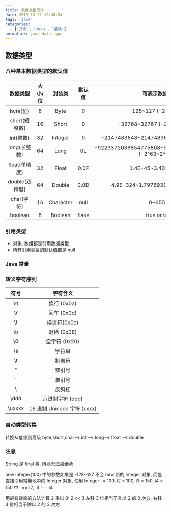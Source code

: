 ```yaml
---
title: 数据类型简介
date: 2019-12-21 19:38:54
tags: 'Java'
categories:
  - ['开发', 'Java', '基础']
permalink: java-data-type
---
```


## 数据类型

### 八种基本数据类型的默认值

|    数据类型    | 大小/位 |  封装类   | 默认值 |                      可表示数据范围                      |
| :------------: | :-----: | :-------: | :----: | :------------------------------------------------------: |
|    byte(位)    |    8    |   Byte    |   0    |                  -128~127 (-2^7~2^7-1)                   |
| short(短整数)  |   16    |   Short   |   0    |              -32768~32767 (-2^15~2^15 - 1)               |
|   int(整数)    |   32    |  Integer  |   0    |         -2147483648~2147483647 (-2^31~2^31 - 1)          |
|  long(长整数)  |   64    |   Long    |   0L   | -9223372036854775808~9223372036854775807 (-2^63~2^63 -1) |
| float(单精度)  |   32    |   Float   |  0.0F  |                   1.4E-45~3.4028235E38                   |
| double(双精度) |   64    |  Double   |  0.0D  |             4.9E-324~1.7976931348623157E308              |
|   char(字符)   |   16    | Character |  null  |                         0~65535                          |
|    boolean     |    8    |  Boolean  | flase  |                      true or false                       |

### 引用类型

- 对象, 数组都是引用数据类型
- 所有引用类型的默认值都是 null

<!-- more -->

### Java 常量

### 转义字符序列

|  符号  |          字符含义           |
| :----: | :-------------------------: |
|   \n   |         换行 (0x0a)         |
|   \r   |         回车 (0x0d)         |
|   \f   |        换页符(0x0c)         |
|   \b   |         退格 (0x08)         |
|   \0   |        空字符 (0x20)        |
|   \s   |           字符串            |
|   \t   |           制表符            |
|   \"   |           双引号            |
|   \'   |           单引号            |
|   \\   |           反斜杠            |
|  \ddd  |      八进制字符 (ddd)       |
| \uxxxx | 16 进制 Unicode 字符 (xxxx) |

### 自动类型转换

转换从低级到高级 byte,short,char—> int —> long—> float —> double

### 注意

String 是 final 类, 所以无法被继承

new Integer(100) 中的参数如果是 -128~127 不会 new 新的 Integer 对象, 而是直接引用常量池中的 Integer 对象, 使用 Integer i = 100, i2 = 100, i3 = 150, i4 = 150 中 i == i2, i3 !== i4

用最有效率的方法计算 2 乘以 8: 2 << 3 左移 3 位相当于乘以 2 的 3 次方, 右移 3 位相当于除以 2 的 3 次方
